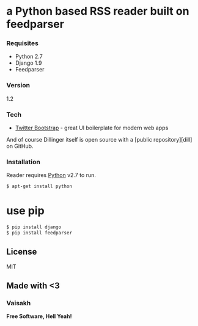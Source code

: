 # a Python based RSS reader built on feedparser

### Requisites
  - Python 2.7
  - Django 1.9
  - Feedparser


### Version
1.2

### Tech

* [Twitter Bootstrap] - great UI boilerplate for modern web apps

And of course Dillinger itself is open source with a [public repository][dill]
 on GitHub.

### Installation

Reader requires [Python](https://python.org/) v2.7 to run.

```sh
$ apt-get install python
```
# use pip
```sh
$ pip install django
$ pip install feedparser
```


License
----

MIT

## Made with <3
### Vaisakh

**Free Software, Hell Yeah!**

[//]: # (These are reference links used in the body of this note and get stripped out when the markdown processor does its job. There is no need to format nicely because it shouldn't be seen. Thanks SO - http://stackoverflow.com/questions/4823468/store-comments-in-markdown-syntax)


   [Twitter Bootstrap]: <http://twitter.github.com/bootstrap/>

